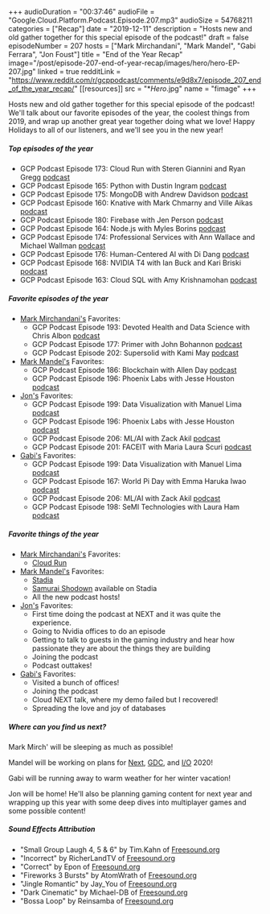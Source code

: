 +++
audioDuration = "00:37:46"
audioFile = "Google.Cloud.Platform.Podcast.Episode.207.mp3"
audioSize = 54768211
categories = ["Recap"]
date = "2019-12-11"
description = "Hosts new and old gather together for this special episode of the podcast!"
draft = false
episodeNumber = 207
hosts = ["Mark Mirchandani", "Mark Mandel", "Gabi Ferrara", "Jon Foust"]
title = "End of the Year Recap"
image="/post/episode-207-end-of-year-recap/images/hero/hero-EP-207.jpg"
linked = true
redditLink = "https://www.reddit.com/r/gcppodcast/comments/e9d8x7/episode_207_end_of_the_year_recap/"
[[resources]]
  src = "**Hero*.jpg"
  name = "fimage"
+++

Hosts new and old gather together for this special episode of the podcast! We'll talk about our favorite episodes of the year, the coolest things from 2019, and wrap up another great year together doing what we love! Happy Holidays to all of our listeners, and we'll see you in the new year!

<!--more-->

##### Top episodes of the year

* GCP Podcast Episode 173: Cloud Run with Steren Giannini and Ryan Gregg [podcast](https://www.gcppodcast.com/post/episode-173-cloud-run/)
* GCP Podcast Episode 165: Python with Dustin Ingram [podcast](https://www.gcppodcast.com/post/episode-165-python-with-dustin-ingram/)
* GCP Podcast Episode 175: MongoDB with Andrew Davidson [podcast](https://www.gcppodcast.com/post/episode-175-mongodb-with-andrew-davidson/)
* GCP Podcast Episode 160: Knative with Mark Chmarny and Ville Aikas [podcast](https://www.gcppodcast.com/post/episode-160-knative-with-mark-chmarny-and-ville-aikas/)
* GCP Podcast Episode 180: Firebase with Jen Person [podcast](https://www.gcppodcast.com/post/episode-180-firebase-with-jen-person/)
* GCP Podcast Episode 164: Node.js with Myles Borins [podcast](https://www.gcppodcast.com/post/episode-164-nodejs-with-myles-borins/)
* GCP Podcast Episode 174: Professional Services with Ann Wallace and Michael Wallman [podcast](https://www.gcppodcast.com/post/episode-174-professional-services-with-ann-wallace-and-michael-wallman/)
* GCP Podcast Episode 176: Human-Centered AI with Di Dang [podcast](https://www.gcppodcast.com/post/episode-176-human-centered-ai/)
* GCP Podcast Episode 168: NVIDIA T4 with Ian Buck and Kari Briski [podcast](https://www.gcppodcast.com/post/episode-168-nvidia-t4-with-ian-buck-and-kari-briski/)
* GCP Podcast Episode 163: Cloud SQL with Amy Krishnamohan [podcast](https://www.gcppodcast.com/post/episode-163-cloud-sql-with-amy-krishnamohan/)

##### Favorite episodes of the year

* [Mark Mirchandani's](https://twitter.com/markmirch) Favorites:
     * GCP Podcast Episode 193: Devoted Health and Data Science with Chris Albon [podcast](https://www.gcppodcast.com/post/episode-193-devoted-health-and-data-science-with-chris-albon/)
     * GCP Podcast Episode 177: Primer with John Bohannon [podcast](https://www.gcppodcast.com/post/episode-177-primer-with-john-bohannon/)
     * GCP Podcast Episode 202: Supersolid with Kami May [podcast](https://www.gcppodcast.com/post/episode-202-supersolid-with-kami-may/)
* [Mark Mandel's](https://twitter.com/Neurotic) Favorites:
     * GCP Podcast Episode 186: Blockchain with Allen Day [podcast](https://www.gcppodcast.com/post/episode-186-blockchain-with-allen-day/)
     * GCP Podcast Episode 196: Phoenix Labs with Jesse Houston [podcast](https://www.gcppodcast.com/post/episode-196-phoenix-labs-with-jesse-houston/)
* [Jon's](https://twitter.com/syntxerror1) Favorites:
     * GCP Podcast Episode 199: Data Visualization with Manuel Lima [podcast](https://www.gcppodcast.com/post/episode-199-cloud-data-visualization-with-manuel-lima/)
     * GCP Podcast Episode 196: Phoenix Labs with Jesse Houston [podcast](https://www.gcppodcast.com/post/episode-196-phoenix-labs-with-jesse-houston/)
     * GCP Podcast Episode 206: ML/AI with Zack Akil [podcast](https://www.gcppodcast.com/post/episode-206-ml-ai-with-zack-akil/)
     * GCP Podcast Episode 201: FACEIT with Maria Laura Scuri [podcast](https://www.gcppodcast.com/post/episode-201-faceit-with-maria-laura-scuri/)
* [Gabi's](https://twitter.com/gabidavila) Favorites:
     * GCP Podcast Episode 199: Data Visualization with Manuel Lima [podcast](https://www.gcppodcast.com/post/episode-199-cloud-data-visualization-with-manuel-lima/)
     * GCP Podcast Episode 167: World Pi Day with Emma Haruka Iwao [podcast](https://www.gcppodcast.com/post/episode-167-world-pi-day-with-emma-haruka-iwao/)
     * GCP Podcast Episode 206: ML/AI with Zack Akil [podcast](https://www.gcppodcast.com/post/episode-206-ml-ai-with-zack-akil/)
     * GCP Podcast Episode 198: SeMI Technologies with Laura Ham [podcast](https://www.gcppodcast.com/post/episode-198-semi-technologies-with-laura-ham/)

##### Favorite things of the year

* [Mark Mirchandani's](https://twitter.com/markmirch) Favorites:
     * [Cloud Run](https://cloud.google.com/run/) 
* [Mark Mandel's](https://twitter.com/Neurotic) Favorites:
     * [Stadia](https://store.google.com/us/product/stadia)
     * [Samurai Shodown](https://www.snk-corp.co.jp/us/games/samuraishodown/) available on Stadia 
     * All the new podcast hosts!
* [Jon's](https://twitter.com/syntxerror1) Favorites:
     * First time doing the podcast at NEXT and it was quite the experience. 
     * Going to Nvidia offices to do an episode
     * Getting to talk to guests in the gaming industry and hear how passionate they are about the things they are building
     * Joining the podcast
     * Podcast outtakes!
* [Gabi's](https://twitter.com/gabidavila) Favorites:
     * Visited a bunch of offices!
     * Joining the podcast
     * Cloud NEXT talk, where my demo failed but I recovered!
     * Spreading the love and joy of databases
     
##### Where can you find us next?

Mark Mirch' will be sleeping as much as possible!

Mandel will be working on plans for [Next](https://cloud.withgoogle.com/next/sf/), [GDC](https://www.gdconf.com), and [I/O](https://events.google.com/io/) 2020!

Gabi will be running away to warm weather for her winter vacation!

Jon will be home! He'll also be planning gaming content for next year and wrapping up this year with some deep dives into multiplayer games and some possible content!

##### Sound Effects Attribution

* "Small Group Laugh 4, 5 & 6" by Tim.Kahn of [Freesound.org](https://Freesound.org)
* "Incorrect" by RicherLandTV of [Freesound.org](https://Freesound.org)
* "Correct" by Epon of [Freesound.org](https://Freesound.org)
* "Fireworks 3 Bursts" by AtomWrath of [Freesound.org](https://Freesound.org)
* "Jingle Romantic" by Jay_You of [Freesound.org](https://Freesound.org)
* "Dark Cinematic" by Michael-DB of [Freesound.org](https://Freesound.org)
* "Bossa Loop" by Reinsamba of [Freesound.org](https://Freesound.org)